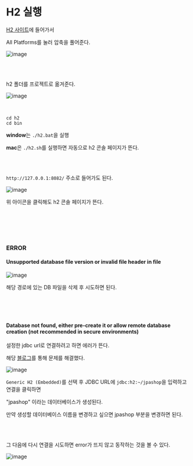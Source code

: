 # H2 실행

[H2 사이트](https://www.h2database.com/html/main.html)에 들어가서

All Platforms를 눌러 압축을 풀어준다.

![image](https://github.com/haedal-uni/haedal-uni.github.io/assets/74857364/21d577e7-c5ca-4a2c-a6be-dbde735f14fa)


<br><br>

h2 폴더를 프로젝트로 옮겨준다.

![image](https://github.com/haedal-uni/haedal-uni.github.io/assets/74857364/095df011-4fba-4bd3-8022-6d6d09d0cc7a)

<br>

```
cd h2
cd bin
```
**window**는 `./h2.bat`을 실행

**mac**은 `./h2.sh`를 실행하면 자동으로 h2 콘솔 페이지가 뜬다.

<br><br>

`http://127.0.0.1:8082/` 주소로 들어가도 된다.

![image](https://github.com/haedal-uni/haedal-uni.github.io/assets/74857364/788f9b93-37e2-4009-aed9-101a26086a18)

위 아이콘을 클릭해도 h2 콘솔 페이지가 뜬다.

<br><br><br><br>

### ERROR
#### Unsupported database file version or invalid file header in file

![image](https://github.com/haedal-uni/haedal-uni.github.io/assets/74857364/583b3e8c-0a24-424b-aa97-59ff1d4af1b4)

해당 경로에 있는 DB 파일을 삭제 후 시도하면 된다.

<br><br><br>

#### Database not found, either pre-create it or allow remote database creation (not recommended in secure environments)

설정한 jdbc url로 연결하려고 하면 에러가 뜬다.

해당 [블로그](https://atoz-develop.tistory.com/entry/H2-Database-%EC%84%A4%EC%B9%98-%EC%84%9C%EB%B2%84-%EC%8B%A4%ED%96%89-%EC%A0%91%EC%86%8D-%EB%B0%A9%EB%B2%95)를 통해 문제를 해결했다.

![image](https://github.com/haedal-uni/haedal-uni.github.io/assets/74857364/0fd1002d-96ea-47d0-a3de-06b7f4f825ea)

`Generic H2 (Embedded)`를 선택 후 JDBC URL에 `jdbc:h2:~/jpashop`을 입력하고 연결을 클릭하면

"jpashop" 이라는 데이터베이스가 생성된다.

만약 생성할 데이터베이스 이름을 변경하고 싶으면 jpashop 부분을 변경하면 된다.

<br><br>

그 다음에 다시 연결을 시도하면 error가 뜨지 않고 동작하는 것을 볼 수 있다.

![image](https://github.com/haedal-uni/haedal-uni.github.io/assets/74857364/aa93dce0-0a7b-4101-80cf-86852c1b39e2)
